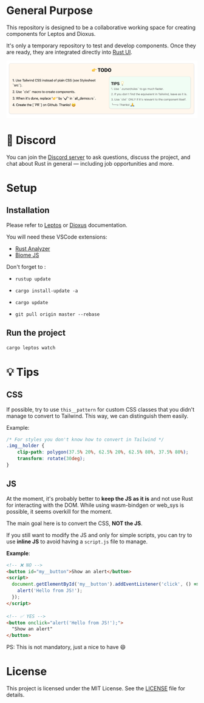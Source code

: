 # General Purpose

This repository is designed to be a collaborative working space for creating components for Leptos and Dioxus.

It's only a temporary repository to test and develop components. Once they are ready, they are integrated directly into [Rust UI](https://rust-ui.com/).


![Process to follow](./public/assets/process_to_follow.png)



# 👾 Discord

You can join the [Discord server](https://discord.gg/mbszS27TqA) to ask questions, discuss the project, and chat about Rust in general — including job opportunities and more.



# Setup

## Installation

Please refer to [Leptos](https://github.com/leptos-rs/leptos?tab=readme-ov-file#nightly-note/) or [Dioxus](https://github.com/DioxusLabs/dioxus?tab=readme-ov-file#running-the-examples) documentation.


You will need these VSCode extensions:
- [Rust Analyzer](https://marketplace.visualstudio.com/items?itemName=rust-lang.rust-analyzer)
- [Biome JS](https://marketplace.visualstudio.com/items?itemName=biomejs.biome)


Don't forget to :
- `rustup update`
- `cargo install-update -a`
- `cargo update`
  
- `git pull origin master --rebase`



## Run the project

```bash
cargo leptos watch
```




# 💡 Tips

## CSS

If possible, try to use `this__pattern` for custom CSS classes that you didn't manage to convert to Tailwind.
This way, we can distinguish them easily.

Example:

```css
/* For styles you don't know how to convert in Tailwind */
.img__holder {
    clip-path: polygon(37.5% 20%, 62.5% 20%, 62.5% 80%, 37.5% 80%);
    transform: rotate(30deg);
}
```



## JS

At the moment, it's probably better to **keep the JS as it is** and not use Rust for interacting with the DOM.
While using wasm-bindgen or web_sys is possible, it seems overkill for the moment.

The main goal here is to convert the CSS, **NOT the JS**.

If you still want to modify the JS and only for simple scripts, you can try to use **inline JS** to avoid having a `script.js` file to manage.

**Example**:

```html
<!-- ❌ NO -->
<button id="my__button">Show an alert</button>
<script>
  document.getElementById('my__button').addEventListener('click', () => {
    alert('Hello from JS!');
  });
</script>

<!-- ✅ YES -->
<button onclick="alert('Hello from JS!');">
  "Show an alert"
</button>
```

PS: This is not mandatory, just a nice to have 😄




# License

This project is licensed under the MIT License. See the [LICENSE](LICENSE) file for details.
